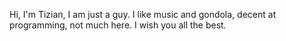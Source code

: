 Hi, I'm Tizian, I am just a guy.
I like music and gondola, decent at programming, not much here.
I wish you all the best.
